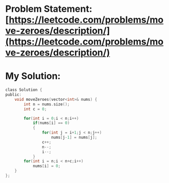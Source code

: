 # Problem Statement: [https://leetcode.com/problems/move-zeroes/description/](https://leetcode.com/problems/move-zeroes/description/)
# My Solution: 
```c
class Solution {
public:
    void moveZeroes(vector<int>& nums) {
        int n = nums.size();
        int c = 0;

        for(int i = 0;i < n;i++)
            if(nums[i] == 0)
            {
                for(int j = i+1;j < n;j++)
                    nums[j-1] = nums[j];
                c++;
                n--;
                i--;
            }
        for(int i = n;i < n+c;i++)
            nums[i] = 0;
    }
};
```
